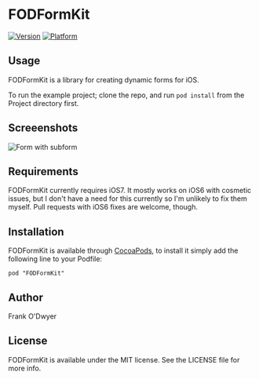 # FODFormKit

[![Version](http://cocoapod-badges.herokuapp.com/v/FODFormKit/badge.png)](http://cocoadocs.org/docsets/FODFormKit)
[![Platform](http://cocoapod-badges.herokuapp.com/p/FODFormKit/badge.png)](http://cocoadocs.org/docsets/FODFormKit)

## Usage

FODFormKit is a library for creating dynamic forms for iOS.

To run the example project; clone the repo, and run `pod install` from the Project directory first.

## Screeenshots
![Form with subform](https://github.com/frankodwyer/FODFormKit/blob/master/screenshots/form-with-subform.png)
## Requirements

FODFormKit currently requires iOS7. It mostly works on iOS6 with cosmetic issues, but I don't have a need for this currently so I'm unlikely to fix them myself. Pull requests with iOS6 fixes are welcome, though.

## Installation

FODFormKit is available through [CocoaPods](http://cocoapods.org), to install
it simply add the following line to your Podfile:

    pod "FODFormKit"

## Author

Frank O'Dwyer

## License

FODFormKit is available under the MIT license. See the LICENSE file for more info.

